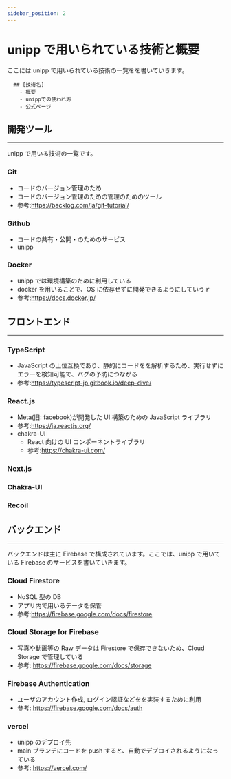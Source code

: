```yaml
---
sidebar_position: 2
---
```


# unipp で用いられている技術と概要

ここには unipp で用いられている技術の一覧をを書いていきます。

```
  ## [技術名]
    - 概要
    - unippでの使われ方
    - 公式ページ
```

## 開発ツール

---

unipp で用いる技術の一覧です。

### Git

- コードのバージョン管理のため
- コードのバージョン管理のための管理のためのツール
- 参考:https://backlog.com/ja/git-tutorial/

### Github

- コードの共有・公開・のためのサービス
- unipp

### Docker

- unipp では環境構築のために利用している
- docker を用いることで、OS に依存せずに開発できるようにしていうｒ
- 参考:https://docs.docker.jp/

## フロントエンド

---

### TypeScript

- JavaScript の上位互換であり、静的にコードをを解析するため、実行せずにエラーを検知可能で、バグの予防につながる
- 参考:https://typescript-jp.gitbook.io/deep-dive/

### React.js

- Meta(旧: facebook)が開発した UI 構築のための JavaScript ライブラリ
- 参考:https://ja.reactjs.org/
- chakra-UI
  - React 向けの UI コンポーネントライブラリ
  - 参考:https://chakra-ui.com/

### Next.js

### Chakra-UI

### Recoil

## バックエンド

---

バックエンドは主に Firebase で構成されています。ここでは、unipp で用いている Firebase のサービスを書いていきます。

### Cloud Firestore

- NoSQL 型の DB
- アプリ内で用いるデータを保管
- 参考:https://firebase.google.com/docs/firestore

### Cloud Storage for Firebase

- 写真や動画等の Raw データは Firestore で保存できないため、Cloud Storage で管理している
- 参考: https://firebase.google.com/docs/storage

### Firebase Authentication

- ユーザのアカウント作成, ログイン認証などをを実装するために利用
- 参考: https://firebase.google.com/docs/auth

### vercel

- unipp のデプロイ先
- main ブランチにコードを push すると、自動でデプロイされるようになっている
- 参考: https://vercel.com/

